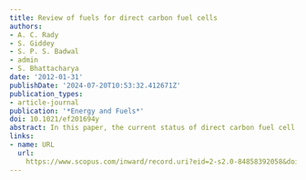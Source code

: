 ```yaml
---
title: Review of fuels for direct carbon fuel cells
authors:
- A. C. Rady
- S. Giddey
- S. P. S. Badwal
- admin
- S. Bhattacharya
date: '2012-01-31'
publishDate: '2024-07-20T10:53:32.412671Z'
publication_types:
- article-journal
publication: '*Energy and Fuels*'
doi: 10.1021/ef201694y
abstract: In this paper, the current status of direct carbon fuel cell (DCFC) technology has been reviewed. Recent promising advances in the design of fuel cells has resulted in a reprisal of research into the DCFC technology. As a result, more is understood about the roles of species and mechanisms that govern the performance of DCFC systems. Of particular interest to industry and researchers are the direct carbon molten carbonate fuel cell (MCFC) and solid oxide fuel cell (SOFC) arrangements, with the bulk of research articles and large-scale investment focused on these DCFC types. However, the variety of fuels used and trialled within these fuel cells is limited. This is especially true for the SOFC arrangement, with the overwhelming fuel of choice for researchers being carbon black and light gases for industry. The application of more readily available and cheaper fuels in this type of DCFC is unassessed. This review addresses this gap in the literature by reviewing all fuels tested in direct carbon MCFC and SOFC systems, in particular critically evaluating low-rank coals and biomass, among other alternative fuels.
links:
- name: URL
  url: 
    https://www.scopus.com/inward/record.uri?eid=2-s2.0-84858392058&doi=10.1021%2fef201694y&partnerID=40&md5=b5b986ba6e963725c432628a7851752c
---
```


